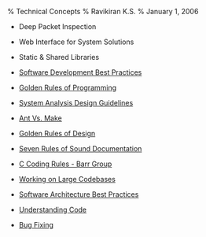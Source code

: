 % Technical Concepts
% Ravikiran K.S.
% January 1, 2006


  - Deep Packet Inspection

  - Web Interface for System Solutions

  - Static & Shared Libraries

  - [Software Development Best
    Practices](/Users/ravikks/dokuwiki/bin/doku.php?id=technical:swdevguide "technical:swdevguide")

  - [Golden Rules of
    Programming](/Users/ravikks/dokuwiki/bin/doku.php?id=technical:goldruleprog "technical:goldruleprog")

  - [System Analysis Design
    Guidelines](/Users/ravikks/dokuwiki/bin/doku.php?id=technical:sadguide "technical:sadguide")

  - [Ant Vs.
    Make](/Users/ravikks/dokuwiki/bin/doku.php?id=technical:antvsmake "technical:antvsmake")

  - [Golden Rules of
    Design](/Users/ravikks/dokuwiki/bin/doku.php?id=technical:goldruledesign "technical:goldruledesign")

  - [Seven Rules of Sound
    Documentation](/Users/ravikks/dokuwiki/bin/doku.php?id=technical:documentation "technical:documentation")

  - [C Coding Rules - Barr
    Group](/Users/ravikks/dokuwiki/bin/doku.php?id=technical:codestd "technical:codestd")

  - [Working on Large
    Codebases](/Users/ravikks/dokuwiki/bin/doku.php?id=technical:largecode "technical:largecode")

  - [Software Architecture Best
    Practices](/Users/ravikks/dokuwiki/bin/doku.php?id=technical:swarch "technical:swarch")

  - [Understanding
    Code](/Users/ravikks/dokuwiki/bin/doku.php?id=technical:understandcode "technical:understandcode")

  - [Bug
    Fixing](/Users/ravikks/dokuwiki/bin/doku.php?id=technical:bugfix "technical:bugfix")

